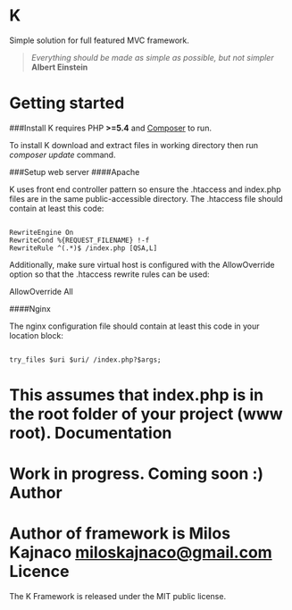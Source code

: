K
=
Simple solution for full featured MVC framework.
> *Everything should be made as simple as possible, but not simpler* 
**Albert Einstein**

Getting started
=
###Install
K requires PHP **>=5.4** and [Composer](https://getcomposer.org/) to run.

To install K download and extract files in working directory then run *composer update* command.

###Setup web server
####Apache

K uses front end controller pattern so ensure the .htaccess and index.php files are in the same public-accessible directory. The .htaccess file should contain at least this code:
```

RewriteEngine On
RewriteCond %{REQUEST_FILENAME} !-f
RewriteRule ^(.*)$ /index.php [QSA,L]
```

Additionally, make sure virtual host is configured with the AllowOverride option so that the .htaccess rewrite rules can be used:

AllowOverride All

####Nginx

The nginx configuration file should contain at least this code in your location block:
```

try_files $uri $uri/ /index.php?$args;
```

This assumes that index.php is in the root folder of your project (www root).
Documentation
=
Work in progress. Coming soon :)
Author
=
Author of framework is Milos Kajnaco 
miloskajnaco@gmail.com
Licence
=
The K Framework is released under the MIT public license.
